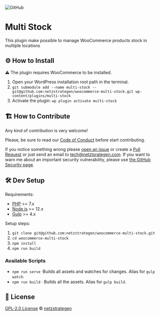 ![GitHub](https://img.shields.io/github/license/netzstrategen/woocommerce-multi-stock?color=6AAAE9&style=for-the-badge)

# Multi Stock

This plugin make possible to manage WooCommerce products stock in multiple locations

## :gear: How to Install

:warning: The plugin requires WooCommerce to be installed.

1. Open your WordPress installation root path in the terminal.
2. `git submodule add --name multi-stock -- git@github.com:netzstrategen/woocommerce-multi-stock.git wp-content/plugins/multi-stock`
3. Activate the plugin: `wp plugin activate multi-stock`

## :building_construction: How to Contribute

Any kind of contribution is very welcome!

Please, be sure to read our [Code of Conduct](https://github.com/netzstrategen/woocommerce-multi-stock/blob/master/CODE_OF_CONDUCT) before start contributing.

If you notice something wrong please [open an issue](https://github.com/netzstrategen/woocommerce-multi-stock/issues) or create a [Pull Request](https://github.com/netzstrategen/woocommerce-multi-stock/pulls) or just send an email to [tech@netztsrategen.com](mailto:tech@netztsrategen.com).
If you want to warn me about an important security vulnerability, please use [the GitHub Security page](https://github.com/netzstrategen/woocommerce-multi-stock/network/alerts).

## :hammer_and_wrench: Dev Setup

Requirements:

- [PHP](https://www.php.net/) >= 7.x
- [Node.js](https://nodejs.org/en/) >= 12.x
- [Gulp](https://gulpjs.com/) >= 4.x

Setup steps:

1. `git clone git@github.com:netzstrategen/woocommerce-multi-stock.git`
2. `cd woocommerce-multi-stock`
3. `npm install`
4. `npm run build`

### Available Scripts

- `npm run serve` ·Builds all assets and watches for changes. Alias for `gulp watch`.
- `npm run build` · Builds all the assets. Alias for `gulp build`.

## :page_facing_up: License

[GPL-2.0 License](https://github.com/netzstrategen/woocommerce-multi-stock/blob/master/LICENSE) © [netzstrategen](https://netzstrategen.com)
